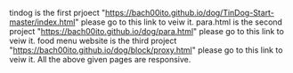 tindog is the first prjoect "https://bach00ito.github.io/dog/TinDog-Start-master/index.html" please go to this link to veiw it.
para.html is the second project "https://bach00ito.github.io/dog/para.html" please go to this link to veiw it.
food menu website is the third project "https://bach00ito.github.io/dog/block/proxy.html" please go to this link to veiw it.
All the above given pages are responsive.
